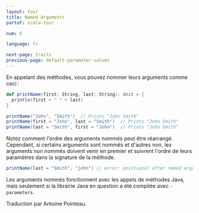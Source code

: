 ```yaml
---
layout: tour
title: Named Arguments
partof: scala-tour

num: 6

language: fr

next-page: traits
previous-page: default-parameter-values
---
```


En appelant des méthodes, vous pouvez nommer leurs arguments comme ceci :

```scala mdoc
def printName(first: String, last: String): Unit = {
  println(first + " " + last)
}

printName("John", "Smith")  // Prints "John Smith"
printName(first = "John", last = "Smith")  // Prints "John Smith"
printName(last = "Smith", first = "John")  // Prints "John Smith"
```

Notez comment l'ordre des arguments nommés peut être réarrangé. Cependant, si certains arguments sont nommés et d'autres non, les arguments non nommés doivent venir en premier et suivrent l'ordre de leurs paramètres dans la signature de la méthode.

```scala mdoc:fail
printName(last = "Smith", "john") // error: positional after named argument
```

Les arguments nommés fonctionnent avec les appels de méthodes Java, mais seulement si la librairie Java en question a été compilée avec `-parameters`.

Traduction par Antoine Pointeau.